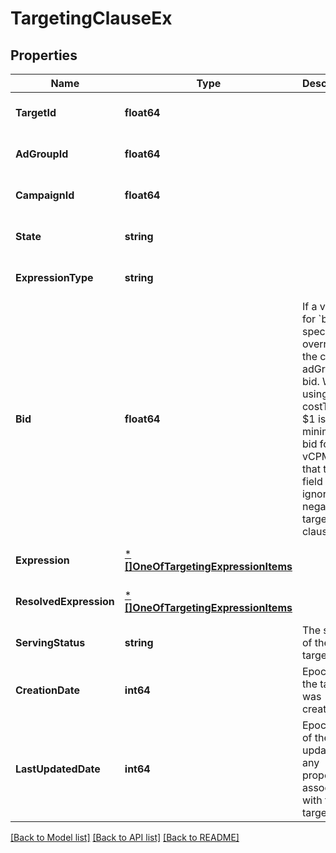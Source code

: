 # TargetingClauseEx

## Properties
Name | Type | Description | Notes
------------ | ------------- | ------------- | -------------
**TargetId** | **float64** |  | [optional] [default to null]
**AdGroupId** | **float64** |  | [optional] [default to null]
**CampaignId** | **float64** |  | [optional] [default to null]
**State** | **string** |  | [optional] [default to null]
**ExpressionType** | **string** |  | [optional] [default to null]
**Bid** | **float64** | If a value for &#x60;bid&#x60; is specified, it overrides the current adGroup bid. When using vcpm costType. $1 is the minimum bid for vCPM. Note that this field is ignored for negative targeting clauses. | [optional] [default to null]
**Expression** | [***[]OneOfTargetingExpressionItems**](array.md) |  | [optional] [default to null]
**ResolvedExpression** | [***[]OneOfTargetingExpressionItems**](array.md) |  | [optional] [default to null]
**ServingStatus** | **string** | The status of the target. | [optional] [default to null]
**CreationDate** | **int64** | Epoch date the target was created. | [optional] [default to null]
**LastUpdatedDate** | **int64** | Epoch date of the last update to any property associated with the target. | [optional] [default to null]

[[Back to Model list]](../README.md#documentation-for-models) [[Back to API list]](../README.md#documentation-for-api-endpoints) [[Back to README]](../README.md)

